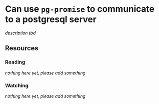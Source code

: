 # Can use `pg-promise` to communicate to a postgresql server

_description tbd_

## Resources

### Reading

_nothing here yet, please add something_

### Watching

_nothing here yet, please add something_
